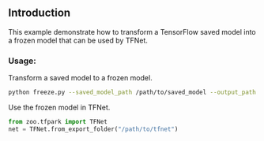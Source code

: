 ## Introduction

This example demonstrate how to transform a TensorFlow saved model into a frozen model that can be used by TFNet.

### Usage:

Transform a saved model to a frozen model.

```bash
python freeze.py --saved_model_path /path/to/saved_model --output_path /path/to/tfnet
```

Use the frozen model in TFNet.

```python
from zoo.tfpark import TFNet
net = TFNet.from_export_folder("/path/to/tfnet")
```

